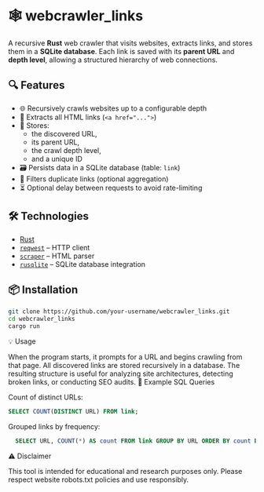 # 🕸️ webcrawler_links

A recursive **Rust** web crawler that visits websites, extracts links, and stores them in a **SQLite database**. Each link is saved with its **parent URL** and **depth level**, allowing a structured hierarchy of web connections.

## 🔍 Features

- 🌐 Recursively crawls websites up to a configurable depth  
- 🔗 Extracts all HTML links (`<a href="...">`)  
- 🧭 Stores:
  - the discovered URL,
  - its parent URL,
  - the crawl depth level,
  - and a unique ID
- 🗃️ Persists data in a SQLite database (table: `link`)
- 🧹 Filters duplicate links (optional aggregation)
- ⏳ Optional delay between requests to avoid rate-limiting

## 🛠️ Technologies

- [Rust](https://www.rust-lang.org/)
- [`reqwest`](https://docs.rs/reqwest/) – HTTP client  
- [`scraper`](https://docs.rs/scraper/) – HTML parser  
- [`rusqlite`](https://docs.rs/rusqlite/) – SQLite database integration

## 📦 Installation

```bash
git clone https://github.com/your-username/webcrawler_links.git
cd webcrawler_links
cargo run
```

💡 Usage

When the program starts, it prompts for a URL and begins crawling from that page. All discovered links are stored recursively in a database. The resulting structure is useful for analyzing site architectures, detecting broken links, or conducting SEO audits.
🧪 Example SQL Queries

  Count of distinct URLs:
  ```sql
  SELECT COUNT(DISTINCT URL) FROM link;
  ```
  Grouped links by frequency:
  ```sql
    SELECT URL, COUNT(*) AS count FROM link GROUP BY URL ORDER BY count DESC;
  ```

⚠️ Disclaimer

This tool is intended for educational and research purposes only. Please respect website robots.txt policies and use responsibly.

